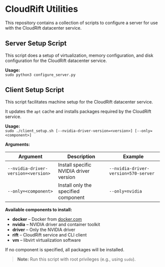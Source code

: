 # CloudRift Utilities

This repository contains a collection of scripts to configure a server for use with the CloudRift datacenter service.


## Server Setup Script

This script does a setup of virtualization, memory configuration, and disk configuration for the CloudRift datacenter service.

**Usage:**  
`sudo python3 configure_server.py`


## Client Setup Script

This script facilitates machine setup for the CloudRift datacenter service.

It updates the `apt` cache and installs packages required by the CloudRift service.

**Usage:**  
`sudo ./client_setup.sh [--nvidia-driver-version=<version>] [--only=<component>]`

**Arguments:**

| Argument                           | Description                              | Example                              |
|------------------------------------|------------------------------------------|--------------------------------------|
| `--nvidia-driver-version=<version>`| Install specific NVIDIA driver version   | `--nvidia-driver-version=570-server` |
| `--only=<component>`               | Install only the specified component     | `--only=nvidia`                      |

**Available components to install:**
- **docker** – Docker from [docker.com](https://www.docker.com)
- **nvidia** – NVIDIA driver and container toolkit
- **driver** – Only the NVIDIA driver
- **rift** – CloudRift service and CLI client
- **vm** – libvirt virtualization software

If no component is specified, all packages will be installed.

> **Note:** Run this script with root privileges (e.g., using `sudo`).